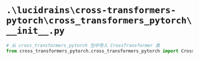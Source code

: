 # `.\lucidrains\cross-transformers-pytorch\cross_transformers_pytorch\__init__.py`

```py
# 从 cross_transformers_pytorch 包中导入 CrossTransformer 类
from cross_transformers_pytorch.cross_transformers_pytorch import CrossTransformer
```